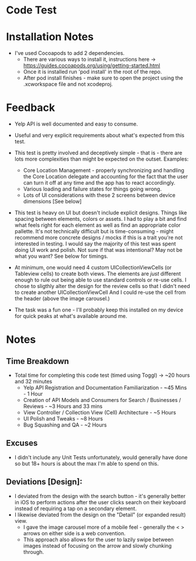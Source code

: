 #  Code Test

# Installation Notes

* I've used Cocoapods to add 2 dependencies.
    - There are various ways to install it, instructions here -> https://guides.cocoapods.org/using/getting-started.html
    - Once it is installed run 'pod install' in the root of the repo.
    - After pod install finishes - make sure to open the project using the .xcworkspace file and not xcodeproj.


# Feedback

* Yelp API is well documented and easy to consume.

* Useful and very explicit requirements about what's expected from this test.

* This test is pretty involved and deceptively simple - that is - there are lots more complexities than might be expected on the outset.
    Examples:

    - Core Location Management - properly synchronizing and handling the Core Location delegate and accounting for the fact that the user can turn
        it off at any time and the app has to react accordingly.
    - Various loading and failure states for things going wrong.
    - Lots of UI considerations with these 2 screens between device dimensions [See below]
            
* This test is heavy on UI but doesn't include explicit designs.  Things like spacing between elements, colors or assets.  I had to play a bit and find
    what feels right for each element as well as find an appropriate color pallette.  It's not technically difficult but is time-consuming - might recommend
    more concrete designs / mocks if this is a trait you're not interested in testing. I would say the majority of this test was spent doing UI work and polish.
    Not sure if that was intentional? May not be what you want? See below for timings.
            
* At minimum, one would need 4 custom UICollectionViewCells (or Tableview cells) to create both views.  The elements are *just* different enough to rule
  out being able to use standard controls or re-use cells.  I chose to sligthly alter the design for the review cells so that I didn't need to create another UICollectionViewCell
  And I could re-use the cell from the header (above the image carousel.)
  
* The task was a fun one - I'll probably keep this installed on my device for quick peaks at what's available around me.
        

# Notes

## Time Breakdown

* Total time for completing this code test (timed using Toggl) -> ~20 hours and 32 minutes
    - Yelp API Registration and Documentation Familiarization - ~45 Mins - 1 Hour
    - Creation of API Models and Consumers for Search / Businesses / Reviews - ~3 Hours and 33 mins
    - View Controller / Collection View (Cell) Architecture - ~5 Hours
    - UI Polish and Tweaks - ~8 Hours
    - Bug Squashing and QA - ~2 Hours


## Excuses

* I didn't include any Unit Tests unfortunately, would generally have done so but 18+ hours is about the max I'm able to spend on this.

## Deviations [Design]:

* I deviated from the design with the search button - it's generally better in iOS to perform actions after the user clicks search on their keyboard instead of requiring a tap on a secondary element.
* I likewise deviated from the design on the "Detail" (or expanded result) view.
    - I gave the image carousel more of a mobile feel - generally the < > arrows on either side is a web convention.
    - This approach also allows for the user to lazily swipe between images instead of focusing on the arrow and slowly chunking through.
